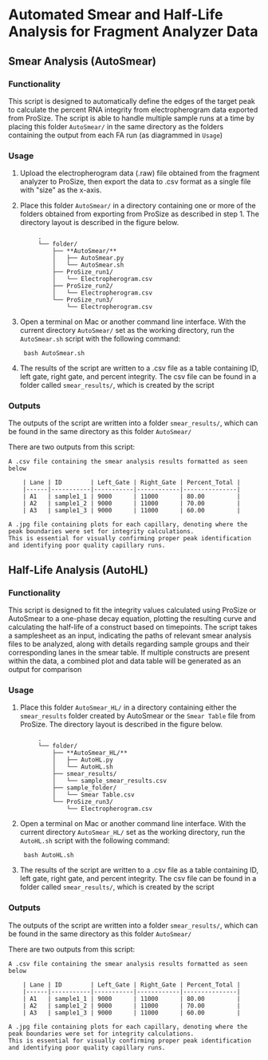 # Automated Smear and Half-Life Analysis for Fragment Analyzer Data

## Smear Analysis (AutoSmear)

### Functionality

This script is designed to automatically define the edges of the target peak to calculate the percent RNA integrity from electropherogram data exported from ProSize.
The script is able to handle multiple sample runs at a time by placing this folder `AutoSmear/` in the same directory as the folders containing the output from each FA run (as diagrammed in `Usage`)

### Usage

1. Upload the electropherogram data (.raw) file obtained from the fragment analyzer to ProSize, then export the data to .csv format as a single file with "size" as the x-axis. 

2. Place this folder `AutoSmear/` in a directory containing one or more of the folders obtained from exporting from ProSize as described in step 1. The directory layout is described in the figure below.

            .
            └── folder/
                ├── **AutoSmear/**
                │   ├── AutoSmear.py
                │   └── AutoSmear.sh
                ├── ProSize_run1/
                │   └── Electropherogram.csv
                ├── ProSize_run2/
                │   └── Electropherogram.csv
                └── ProSize_run3/
                    └── Electropherogram.csv


3. Open a terminal on Mac or another command line interface. With the current directory `AutoSmear/` set as the working directory, run the `AutoSmear.sh` script with the following command:

        bash AutoSmear.sh

4. The results of the script are written to a .csv file as a table containing ID, left gate, right gate, and percent integrity. The csv file can be found in a folder called `smear_results/`, which is created by the script

### Outputs

The outputs of the script are written into a folder `smear_results/`, which can be found in the same directory as this folder `AutoSmear/`

There are two outputs from this script:

    A .csv file containing the smear analysis results formatted as seen below

        | Lane | ID        | Left_Gate | Right_Gate | Percent_Total |
        |------|-----------|-----------|------------|---------------|
        | A1   | sample1_1 | 9000      | 11000      | 80.00         |
        | A2   | sample1_2 | 9000      | 11000      | 70.00         |
        | A3   | sample1_3 | 9000      | 11000      | 60.00         |

    A .jpg file containing plots for each capillary, denoting where the peak boundaries were set for integrity calculations.
    This is essential for visually confirming proper peak identification and identifying poor quality capillary runs.


## Half-Life Analysis (AutoHL)

### Functionality

This script is designed to fit the integrity values calculated using ProSize or AutoSmear to a one-phase decay equation, plotting the resulting curve and calculating the half-life of a construct based on timepoints. The script takes a samplesheet as an input, indicating the paths of relevant smear analysis files to be analyzed, along with details regarding sample groups and their corresponding lanes in the smear table. If multiple constructs are present within the data, a combined plot and data table will be generated as an output for comparison

### Usage

1. Place this folder `AutoSmear_HL/` in a directory containing either the `smear_results` folder created by AutoSmear or the `Smear Table` file from ProSize. The directory layout is described in the figure below.

            .
            └── folder/
                ├── **AutoSmear_HL/**
                │   ├── AutoHL.py
                │   └── AutoHL.sh
                ├── smear_results/
                │   └── sample_smear_results.csv
                ├── sample_folder/
                │   └── Smear Table.csv
                └── ProSize_run3/
                    └── Electropherogram.csv


2. Open a terminal on Mac or another command line interface. With the current directory `AutoSmear_HL/` set as the working directory, run the `AutoHL.sh` script with the following command:

        bash AutoHL.sh

4. The results of the script are written to a .csv file as a table containing ID, left gate, right gate, and percent integrity. The csv file can be found in a folder called `smear_results/`, which is created by the script

### Outputs

The outputs of the script are written into a folder `smear_results/`, which can be found in the same directory as this folder `AutoSmear/`

There are two outputs from this script:

    A .csv file containing the smear analysis results formatted as seen below

        | Lane | ID        | Left_Gate | Right_Gate | Percent_Total |
        |------|-----------|-----------|------------|---------------|
        | A1   | sample1_1 | 9000      | 11000      | 80.00         |
        | A2   | sample1_2 | 9000      | 11000      | 70.00         |
        | A3   | sample1_3 | 9000      | 11000      | 60.00         |

    A .jpg file containing plots for each capillary, denoting where the peak boundaries were set for integrity calculations.
    This is essential for visually confirming proper peak identification and identifying poor quality capillary runs.



